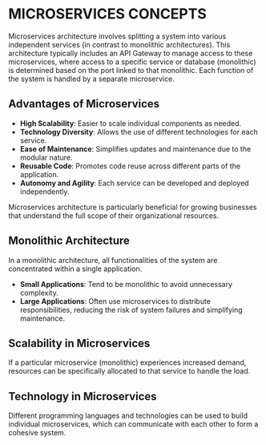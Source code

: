 # MICROSERVICES CONCEPTS

Microservices architecture involves splitting a system into various independent services (in contrast to monolithic architectures). This architecture typically includes an API Gateway to manage access to these microservices, where access to a specific service or database (monolithic) is determined based on the port linked to that monolithic. Each function of the system is handled by a separate microservice.

## Advantages of Microservices

- **High Scalability**: Easier to scale individual components as needed.
- **Technology Diversity**: Allows the use of different technologies for each service.
- **Ease of Maintenance**: Simplifies updates and maintenance due to the modular nature.
- **Reusable Code**: Promotes code reuse across different parts of the application.
- **Autonomy and Agility**: Each service can be developed and deployed independently.

Microservices architecture is particularly beneficial for growing businesses that understand the full scope of their organizational resources.

## Monolithic Architecture

In a monolithic architecture, all functionalities of the system are concentrated within a single application.

- **Small Applications**: Tend to be monolithic to avoid unnecessary complexity.
- **Large Applications**: Often use microservices to distribute responsibilities, reducing the risk of system failures and simplifying maintenance.

## Scalability in Microservices

If a particular microservice (monolithic) experiences increased demand, resources can be specifically allocated to that service to handle the load.

## Technology in Microservices

Different programming languages and technologies can be used to build individual microservices, which can communicate with each other to form a cohesive system.
